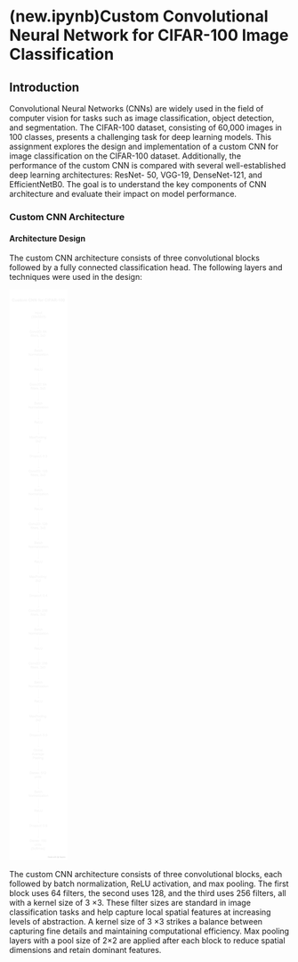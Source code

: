 # (new.ipynb)Custom Convolutional Neural Network for CIFAR-100 Image Classification
## Introduction 
Convolutional Neural Networks (CNNs) are widely used in the field of computer vision for
tasks such as image classification, object detection, and segmentation. The CIFAR-100
dataset, consisting of 60,000 images in 100 classes, presents a challenging task for deep
learning models. This assignment explores the design and implementation of a custom CNN
for image classification on the CIFAR-100 dataset. Additionally, the performance of the
custom CNN is compared with several well-established deep learning architectures: ResNet-
50, VGG-19, DenseNet-121, and EfficientNetB0. The goal is to understand the
key components of CNN architecture and evaluate their impact on model performance.
### Custom CNN Architecture
#### Architecture Design
The custom CNN architecture consists of three convolutional blocks followed by a fully
connected classification head. The following layers and techniques were used in the design:


<img src="arch.png">

The custom CNN architecture consists of three convolutional blocks, each followed by
batch normalization, ReLU activation, and max pooling. The first block uses 64 filters, the
second uses 128, and the third uses 256 filters, all with a kernel size of 3 ×3. These filter
sizes are standard in image classification tasks and help capture local spatial features at
increasing levels of abstraction. A kernel size of 3 ×3 strikes a balance between capturing
fine details and maintaining computational efficiency. Max pooling layers with a pool size of
2×2 are applied after each block to reduce spatial dimensions and retain dominant features.
